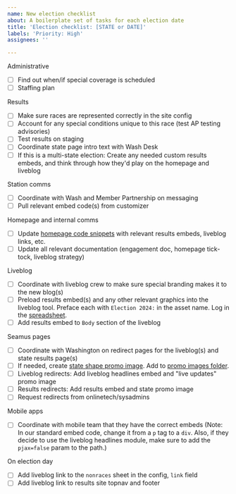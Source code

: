 ```yaml
---
name: New election checklist
about: A boilerplate set of tasks for each election date
title: 'Election checklist: [STATE or DATE]'
labels: 'Priority: High'
assignees: ''

---
```


Administrative
- [ ] Find out when/if special coverage is scheduled
- [ ] Staffing plan

Results
- [ ] Make sure races are represented correctly in the site config
- [ ] Account for any special conditions unique to this race (test AP testing advisories)
- [ ] Test results on staging
- [ ] Coordinate state page intro text with Wash Desk
- [ ] If this is a multi-state election: Create any needed custom results embeds, and think through how they'd play on the homepage and liveblog

Station comms
- [ ] Coordinate with Wash and Member Partnership on messaging
- [ ] Pull relevant embed code(s) from customizer

Homepage and internal comms
- [ ] Update [homepage code snippets](https://github.com/nprapps/elections24-primaries/blob/main/etc/homepage.md) with relevant results embeds, liveblog links, etc.
- [ ] Update all relevant documentation (engagement doc, homepage tick-tock, liveblog strategy)

Liveblog
- [ ] Coordinate with liveblog crew to make sure special branding makes it to the new blog(s)
- [ ] Preload results embed(s) and any other relevant graphics into the liveblog tool. Preface each with `Election 2024:` in the asset name. Log in the [spreadsheet](https://docs.google.com/spreadsheets/d/1Elnl4JarzsK2JH5Jmr7vxSTDT9NobyVZTvMP3KNrDPs/edit#gid=869878592).
- [ ] Add results embed to `Body` section of the liveblog

Seamus pages
- [ ] Coordinate with Washington on redirect pages for the liveblog(s) and state results page(s)
- [ ] If needed, create [state shape promo image](https://github.com/nprapps/elections24-primaries/issues/47). Add to [promo images folder](https://drive.google.com/drive/u/1/folders/1FCj47_lohCPI-kaU0R5NalQZLXKcAnml).
- [ ] Liveblog redirects: Add liveblog headlines embed and "live updates" promo image
- [ ] Results redirects: Add results embed and state promo image
- [ ] Request redirects from onlinetech/sysadmins

Mobile apps
- [ ] Coordinate with mobile team that they have the correct embeds (Note: In our standard embed code, change it from a `p` tag to a `div`. Also, if they decide to use the liveblog headlines module, make sure to add the `pjax=false` param to the path.)

On election day
- [ ] Add liveblog link to the `nonraces` sheet in the config, `link` field
- [ ] Add liveblog link to results site topnav and footer
